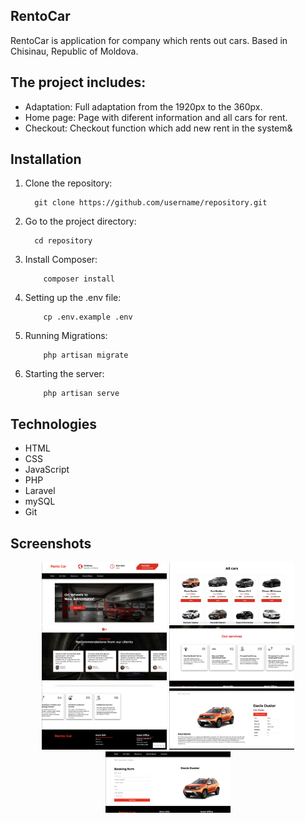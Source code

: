 ## RentoCar

RentoCar is application for company which rents out cars. Based in Chisinau, Republic of Moldova.


## The project includes:

- Adaptation: Full adaptation from the 1920px to the 360px.
- Home page: Page with diferent information and all cars for rent.
- Checkout: Checkout function which add new rent in the system&


## Installation

1. Clone the repository:
    ```
      git clone https://github.com/username/repository.git
    ```
2. Go to the project directory:
    ```
      cd repository
    ```
3. Install Composer:
    ```
        composer install
    ```
3. Setting up the .env file:
    ```
        cp .env.example .env
    ```
3. Running Migrations:
    ```
        php artisan migrate
    ```
3. Starting the server:
    ```
        php artisan serve
    ```
    

## Technologies

- HTML
- CSS
- JavaScript
- PHP
- Laravel
- mySQL
- Git


## Screenshots
<p align="center">
    <img src="public/images/readme1.png" alt="Скриншот 1" width="200"/>
    <img src="public/images/readme2.png" alt="Скриншот 2" width="200"/>
    <img src="public/images/readme3.png" alt="Скриншот 3" width="200"/>
    <img src="public/images/readme4.png" alt="Скриншот 4" width="200"/>
    <img src="public/images/readme5.png" alt="Скриншот 5" width="200"/>
    <img src="public/images/readme6.png" alt="Скриншот 6" width="200"/>
    <img src="public/images/readme7.png" alt="Скриншот 7" width="200"/>
</p>
